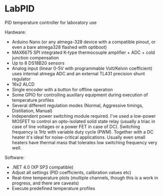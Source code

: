 # LabPID
PID temperature controller for laboratory use

Hardware:
 - Arduino Nano (or any atmega-328 device with a compatible pinout, or even a bare atmega328 flashed with optiboot)
 - MAX6675 SPI integrated K-type thermocouple amplifier + ADC + cold junction compensation
 - Up to 8 DS18B20 sensors
 - Analog input (linear 0-5V with programmable Volt/Kelvin coefficient) uses internal atmega ADC and an external TL431 precision shunt regulator
 - 16x2 ALCD
 - Single encoder with a button for offline operation
 - Some GPIO for controlling auxillary equipment during execution of temperature profiles
 - Several different regulation modes (Normal, Aggressive timings, Distillation, Manual)
 - Independent power switching module required. I've used a low-power MOSFET to control an opto-isolated solid state relay (usually a triac in case of line voltages or a power FET in case of DC). Switching frequency is 1Hz with variable duty cycle (PWM). Together with a DC heater it's ideal for noise-critical applications. Usually even small heaters have thermal mass that tolerates low switching frequency very well.

Software:
 - .NET 4.0 (XP SP3 compatible)
 - Adjust all settings (PID coefficients, calibration values etc)
 - Real-time temperature plots (multiple channels, though this is a work in progress, and there are caveats)
 - Execute predefined temperature profiles
 
 
